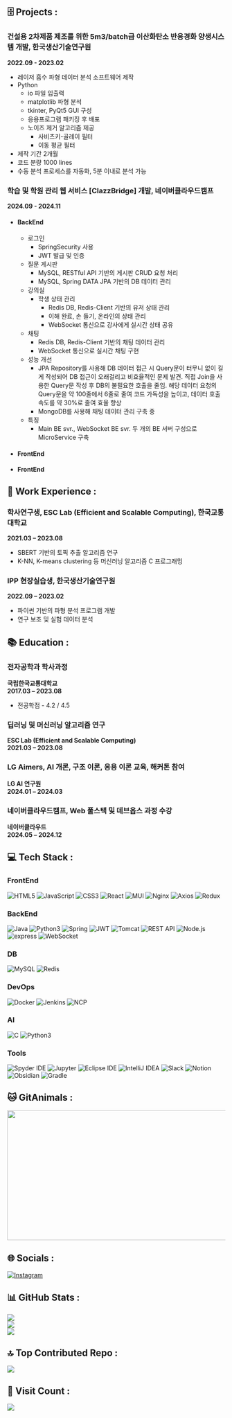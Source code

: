 ## 🗄️ Projects :

### 건설용 2차제품 제조를 위한 5m3/batch급 이산화탄소 반응경화 양생시스템 개발, 한국생산기술연구원
**2022.09 - 2023.02**
- 레이저 흡수 파형 데이터 분석 소프트웨어 제작
- Python
    - io 파일 입출력
    - matplotlib 파형 분석
    - tkinter, PyQt5 GUI 구성
    - 응용프로그램 패키징 후 배포
    - 노이즈 제거 알고리즘 제공
        - 사비츠키-골레이 필터
        - 이동 평균 필터
 - 제작 기간 2개월
 - 코드 분량 1000 lines
 - 수동 분석 프로세스를 자동화, 5분 이내로 분석 가능

### 학습 및 학원 관리 웹 서비스 [ClazzBridge] 개발, 네이버클라우드캠프
**2024.09 - 2024.11**
- #### BackEnd
    - 로그인
        - SpringSecurity 사용
        - JWT 발급 및 인증
    - 질문 게시판
        - MySQL, RESTful API 기반의 게시판 CRUD 요청 처리
        - MySQL, Spring DATA JPA 기반의 DB 데이터 관리
    - 강의실
        - 학생 상태 관리
            - Redis DB, Redis-Client 기반의 유저 상태 관리
            - 이해 완료, 손 들기, 온라인의 상태 관리
            - WebSocket 통신으로 강사에게 실시간 상태 공유
    - 채팅
        - Redis DB, Redis-Client 기반의 채팅 데이터 관리
        - WebSocket 통신으로 실시간 채팅 구현
    - 성능 개선
        - JPA Repository를 사용해 DB 데이터 접근 시 Query문이 터무니 없이 길게 작성되어 DB 접근이 오래걸리고 비효율적인 문제 발견. 직접 Join을 사용한 Query문 작성 후 DB의 불필요한 호출을 줄임. 해당 데이터 요청의 Query문을 약 100줄에서 6줄로 줄여 코드 가독성을 높이고, 데이터 호출 속도를 약 30%로 줄여 효율 향상
        - MongoDB를 사용해 채팅 데이터 관리 구축 중
    - 특징
        - Main BE svr., WebSocket BE svr. 두 개의 BE 서버 구성으로 MicroService 구축
     
- #### FrontEnd
- #### FrontEnd


## 📄 Work Experience :

### 학사연구생, ESC Lab (Efficient and Scalable Computing), 한국교통대학교
**2021.03 – 2023.08**
- SBERT 기반의 토픽 추출 알고리즘 연구
- K-NN, K-means clustering 등 머신러닝 알고리즘 C 프로그래밍

### IPP 현장실습생, 한국생산기술연구원
**2022.09 – 2023.02**
- 파이썬 기반의 파형 분석 프로그램 개발
- 연구 보조 및 실험 데이터 분석

## 📚 Education :

### 전자공학과 학사과정
**국립한국교통대학교**  
**2017.03 – 2023.08**
- 전공학점 - 4.2 / 4.5

### 딥러닝 및 머신러닝 알고리즘 연구
**ESC Lab (Efficient and Scalable Computing)**  
**2021.03 – 2023.08**

### LG Aimers, AI 개론, 구조 이론, 응용 이론 교육, 해커톤 참여
**LG AI 연구원**  
**2024.01 – 2024.03**

### 네이버클라우드캠프, Web 풀스택 및 데브옵스 과정 수강
**네이버클라우드**  
**2024.05 – 2024.12**

## 💻 Tech Stack :
### FrontEnd
![HTML5](https://img.shields.io/badge/html5-%23E34F26.svg?style=for-the-badge&logo=html5&logoColor=white) 
![JavaScript](https://img.shields.io/badge/javascript-%23323330.svg?style=for-the-badge&logo=javascript&logoColor=%23F7DF1E) 
![CSS3](https://img.shields.io/badge/css3-%231572B6.svg?style=for-the-badge&logo=css3&logoColor=white)
![React](https://img.shields.io/badge/-React-3776AB?style=for-the-badge&logo=React&logoColor=white) 
![MUI](https://img.shields.io/badge/-MUI-3776AB?style=for-the-badge&logo=MUI&logoColor=white) 
![Nginx](https://img.shields.io/badge/-Nginx-3776AB?style=for-the-badge&logo=Nginx&logoColor=white) 
![Axios](https://img.shields.io/badge/-Axios-3776AB?style=for-the-badge&logo=Axios&logoColor=white) 
![Redux](https://img.shields.io/badge/-Redux-3776AB?style=for-the-badge&logo=Redux&logoColor=white) 

### BackEnd
![Java](https://img.shields.io/badge/Java-%23ED8B00.svg?style=for-the-badge&logo=java&logoColor=white) 
![Python3](https://img.shields.io/badge/-Python-3776AB?style=for-the-badge&logo=Python&logoColor=white)
![Spring](https://img.shields.io/badge/-Spring-3776AB?style=for-the-badge&logo=Spring&logoColor=white) 
![JWT](https://img.shields.io/badge/-JWT-3776AB?style=for-the-badge&logo=Token&logoColor=white) 
![Tomcat](https://img.shields.io/badge/-Tomcat-3776AB?style=for-the-badge&logo=ApacheTomcat&logoColor=white) 
![REST API](https://img.shields.io/badge/-REST%20API-3776AB?style=for-the-badge&logo=RestfulAPI&logoColor=white) 
![Node.js](https://img.shields.io/badge/-Node.js-3776AB?style=for-the-badge&logo=Node.js&logoColor=white) 
![express](https://img.shields.io/badge/-express-3776AB?style=for-the-badge&logo=express&logoColor=white) 
![WebSocket](https://img.shields.io/badge/-WebSocket-3776AB?style=for-the-badge&logo=WebSocket&logoColor=white)

### DB
![MySQL](https://img.shields.io/badge/-MySQL-3776AB?style=for-the-badge&logo=MySQL&logoColor=white)
![Redis](https://img.shields.io/badge/-Redis-3776AB?style=for-the-badge&logo=Redis&logoColor=white)

### DevOps
![Docker](https://img.shields.io/badge/-Docker-3776AB?style=for-the-badge&logo=DOcker&logoColor=white)
![Jenkins](https://img.shields.io/badge/-Jenkins-3776AB?style=for-the-badge&logo=jenkins&logoColor=white)
![NCP](https://img.shields.io/badge/-NCP-3776AB?style=for-the-badge&logo=NCP&logoColor=white)

### AI
![C](https://img.shields.io/badge/-C-A8B9CC.svg?style=for-the-badge&logo=C&logoColor=white) 
![Python3](https://img.shields.io/badge/-Python-3776AB?style=for-the-badge&logo=Python&logoColor=white) 

### Tools
![Spyder IDE](https://img.shields.io/badge/-SpyderIDE-FF0000.svg?style=for-the-badge&logo=SpyderIDE&logoColor=white)
![Jupyter](https://img.shields.io/badge/-Jupyter-F37626.svg?style=for-the-badge&logo=Jupyter&logoColor=white)
![Eclipse IDE](https://img.shields.io/badge/-eclipse-2C2255.svg?style=for-the-badge&logo=eclipse&logoColor=white)
![IntelliJ IDEA](https://img.shields.io/badge/-IntelliJIDEA-000000.svg?style=for-the-badge&logo=IntelliJIDEA&logoColor=white)
![Slack](https://img.shields.io/badge/-Slack-4A154B.svg?style=for-the-badge&logo=slack&logoColor=white) 
![Notion](https://img.shields.io/badge/-Notion-000000.svg?style=for-the-badge&logo=Notion&logoColor=white) 
![Obsidian](https://img.shields.io/badge/-Obsidian-7C3AED.svg?style=for-the-badge&logo=Obsidian&logoColor=white) 
![Gradle](https://img.shields.io/badge/Gradle-02303A.svg?style=for-the-badge&logo=Gradle&logoColor=white)

## 🐱 GitAnimals :

<a href="https://github.com/devxb/gitanimals">
<img
  src="https://render.gitanimals.org/farms/Bulgogi-Pizza"
  width="600"
  height="300"
/>
</a>

## 🌐 Socials :
[![Instagram](https://img.shields.io/badge/Instagram-%23E4405F.svg?style=for-the-badge?logo=Instagram&logoColor=white)]([https://www.instagram.com/__eastman/])


## 📊 GitHub Stats :
![](https://github-readme-stats.vercel.app/api?username=Bulgogi-Pizza&theme=vue&hide_border=false&include_all_commits=false&count_private=false)<br/>
![](https://github-readme-stats.vercel.app/api/top-langs/?username=Bulgogi-Pizza&theme=vue&hide_border=false&include_all_commits=false&count_private=false&layout=compact)<br/>
![](https://github-readme-streak-stats.herokuapp.com/?user=Bulgogi-Pizza&theme=vue&hide_border=false)<br/>


## 🔝 Top Contributed Repo :
![](https://github-contributor-stats.vercel.app/api?username=Bulgogi-Pizza&limit=5&theme=vue&combine_all_yearly_contributions=true)


## 👀 Visit Count :
<a href="https://visitcount.itsvg.in">
  <img src="https://visitcount.itsvg.in/api?id=Bulgogi-Pizza&label=Profile%20Views&color=3&pretty=true" />
</a>

<!---
Bulgogi-Pizza/Bulgogi-Pizza is a ✨ special ✨ repository because its `README.md` (this file) appears on your GitHub profile.
You can click the Preview link to take a look at your changes.
--->
